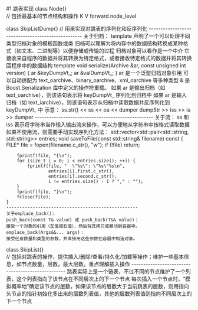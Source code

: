 #1 跳表实现
class Node{}            
// 包括最基本的节点结构和操作 K V forward node_level

class SkipListDump{}
// 用来实现对跳表的序列化和反序列化
    --------------------------------------------------
    关于归档：
    template <class Archive>
    声明了一个可以处理不同类型归档对象的模板函数或类
    归档可以理解为将内存中的数据结构转换成某种格式（如文本、二进制等）以便存储或传输的过程
    归档对象可以看作是一个中介
    它接收来自程序的数据并将其转换为特定格式，或者接收特定格式的数据并将其转换回程序中的数据结构
    template <class Archive>
    void serialize(Archive &ar, const unsigned int version) {
        ar &keyDumpVt_;
        ar &valDumpVt_;
    }
    ar 是一个泛型归档对象引用
    可以自动适配为 text_oarchive、binary_oarchive、xml_oarchive 等多种类型
    & 是 Boost.Serialization 库中定义的操作符重载。
    如果 ar 是输出归档（如 text_oarchive），则该语句表示将 keyDumpVt_ 序列化到归档中
    如果 ar 是输入归档（如 text_iarchive），则该语句表示从归档中读取数据并反序列化到 keyDumpVt_ 中
    示意：
    ss.str() << ss << oa << dumper
    dumpStr >> iss >> ia >> dumper
    --------------------------------------------------
    关于流：
    ss 和 iss 表示将字符串当作输入输出流来操作，可以方便地从字符串中按格式读取数据
    如果不使用流，则需要手动实现序列化方法：
    std::vector<std::pair<std::string, std::string>> entries;
    void saveToFile(const std::string& filename) const {
        FILE* file = fopen(filename.c_str(), "w");
        if (!file) return;
        
        fprintf(file, "{\n");
        for (size_t i = 0; i < entries.size(); ++i) {
            fprintf(file, "  \"%s\": \"%s\"%s\n",
                    entries[i].first.c_str(),
                    entries[i].second.c_str(),
                    i != entries.size() - 1 ? "," : "");
        }
        fprintf(file, "}\n");
        fclose(file);
    }
    --------------------------------------------------
    关于emplace_back():
    push_back(const T& value) 或 push_back(T&& value)：
    接受一个对象的引用（左值或右值），然后将其拷贝或移动到容器中。
    emplace_back(Args&&... args)：
    接受任意数量和类型的参数，并直接用这些参数在容器中构造对象。


class SkipList{}        
// 包括对跳表的操作，提供插入/删除/查看/持久化/加载等操作；维护一些基本信息，如节点数量，层数，最大层数。重点理解插入操作
    --------------------------------------------------
    跳表实际上是一个链表，不过不同的节点维护了一个列表，这个列表指向了该节点在不同层次上的下一个节点
    每次插入一个节点时，“模拟概率地”确定该节点的层数，如果该节点的层数大于当前跳表的层数，则用指向头节点的指针初始化多出来的层数列表值，其他的层数列表值则指向不同层次上的下一个节点


